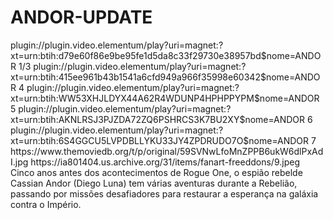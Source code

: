 # ANDOR-UPDATE

<item>
<title>[COLOR silver][B] STAR WARS -  ANDOR 1º TEMPORADA [/COLOR][/B][COLOR yellow]  FULL HD  [B][/COLOR][/B]</title>
<link>plugin://plugin.video.elementum/play?uri=magnet:?xt=urn:btih:d79e60f86e9be95fe1d5da8c33f29730e38957bd$nome=ANDOR 1/3</link>
<link>plugin://plugin.video.elementum/play?uri=magnet:?xt=urn:btih:415ee961b43b1541a6cfd949a966f35998e60342$nome=ANDOR 4</link>
<link>plugin://plugin.video.elementum/play?uri=magnet:?xt=urn:btih:WW53XHJLDYX44A62R4WDUNP4HPHPPYPM$nome=ANDOR 5</link>
<link>plugin://plugin.video.elementum/play?uri=magnet:?xt=urn:btih:AKNLRSJ3PJZDA72ZQ6PSHRCS3K7BU2XY$nome=ANDOR 6</link>
<link>plugin://plugin.video.elementum/play?uri=magnet:?xt=urn:btih:6S4GGCU5LVPDBLLYKU33JY4ZPDRUDO7O$nome=ANDOR 7</link>
<thumbnail>https://www.themoviedb.org/t/p/original/59SVNwLfoMnZPPB6ukW6dlPxAdI.jpg</thumbnail>
<fanart>https://ia801404.us.archive.org/31/items/fanart-freeddons/9.jpeg</fanart>
<info> Cinco anos antes dos acontecimentos de Rogue One, o espião rebelde Cassian Andor (Diego Luna) tem várias aventuras durante a Rebelião, passando por missões desafiadores para restaurar a esperança na galáxia contra o Império.</info>
</item>
